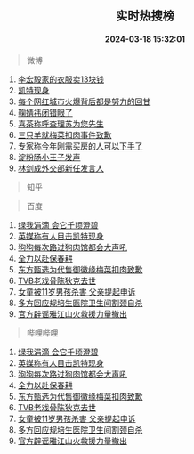 <div align="center"><h2>实时热搜榜</h2><h4>2024-03-18 15:32:01</h4></div>

> 微博  

1. [李宏毅家的衣服卖13块钱](https://s.weibo.com/weibo?q=%E6%9D%8E%E5%AE%8F%E6%AF%85%E5%AE%B6%E7%9A%84%E8%A1%A3%E6%9C%8D%E5%8D%9613%E5%9D%97%E9%92%B1&t=31&band_rank=1&Refer=top)<br />
2. [凯特现身](https://s.weibo.com/weibo?q=%23%E5%87%AF%E7%89%B9%E7%8E%B0%E8%BA%AB%23&t=31&band_rank=2&Refer=top)<br />
3. [每个网红城市火爆背后都是努力的回甘](https://s.weibo.com/weibo?q=%23%E6%AF%8F%E4%B8%AA%E7%BD%91%E7%BA%A2%E5%9F%8E%E5%B8%82%E7%81%AB%E7%88%86%E8%83%8C%E5%90%8E%E9%83%BD%E6%98%AF%E5%8A%AA%E5%8A%9B%E7%9A%84%E5%9B%9E%E7%94%98%23&t=31&band_rank=3&Refer=top)<br />
4. [鞠婧祎闭错眼了](https://s.weibo.com/weibo?q=%23%E9%9E%A0%E5%A9%A7%E7%A5%8E%E9%97%AD%E9%94%99%E7%9C%BC%E4%BA%86%23&t=31&band_rank=4&Refer=top)<br />
5. [喜茶称呼查理苏为您先生](https://s.weibo.com/weibo?q=%E5%96%9C%E8%8C%B6%E7%A7%B0%E5%91%BC%E6%9F%A5%E7%90%86%E8%8B%8F%E4%B8%BA%E6%82%A8%E5%85%88%E7%94%9F&t=31&band_rank=5&Refer=top)<br />
6. [三只羊就梅菜扣肉事件致歉](https://s.weibo.com/weibo?q=%23%E4%B8%89%E5%8F%AA%E7%BE%8A%E5%B0%B1%E6%A2%85%E8%8F%9C%E6%89%A3%E8%82%89%E4%BA%8B%E4%BB%B6%E8%87%B4%E6%AD%89%23&t=31&band_rank=6&Refer=top)<br />
7. [专家称今年刚需买房的人可以下手了](https://s.weibo.com/weibo?q=%23%E4%B8%93%E5%AE%B6%E7%A7%B0%E4%BB%8A%E5%B9%B4%E5%88%9A%E9%9C%80%E4%B9%B0%E6%88%BF%E7%9A%84%E4%BA%BA%E5%8F%AF%E4%BB%A5%E4%B8%8B%E6%89%8B%E4%BA%86%23&t=31&band_rank=7&Refer=top)<br />
8. [淀粉肠小王子发声](https://s.weibo.com/weibo?q=%23%E6%B7%80%E7%B2%89%E8%82%A0%E5%B0%8F%E7%8E%8B%E5%AD%90%E5%8F%91%E5%A3%B0%23&t=31&band_rank=8&Refer=top)<br />
9. [林剑成外交部新任发言人](https://s.weibo.com/weibo?q=%23%E6%9E%97%E5%89%91%E6%88%90%E5%A4%96%E4%BA%A4%E9%83%A8%E6%96%B0%E4%BB%BB%E5%8F%91%E8%A8%80%E4%BA%BA%23&t=31&band_rank=9&Refer=top)<br />

> 知乎  


> 百度  

1. [绿我涓滴 会它千顷澄碧](https://www.baidu.com/s?wd=%E7%BB%BF%E6%88%91%E6%B6%93%E6%BB%B4+%E4%BC%9A%E5%AE%83%E5%8D%83%E9%A1%B7%E6%BE%84%E7%A2%A7&sa=fyb_news&rsv_dl=fyb_news)<br />
2. [英媒称有人目击凯特现身](https://www.baidu.com/s?wd=%E8%8B%B1%E5%AA%92%E7%A7%B0%E6%9C%89%E4%BA%BA%E7%9B%AE%E5%87%BB%E5%87%AF%E7%89%B9%E7%8E%B0%E8%BA%AB&sa=fyb_news&rsv_dl=fyb_news)<br />
3. [狗狗每次路过狗肉馆都会大声吼](https://www.baidu.com/s?wd=%E7%8B%97%E7%8B%97%E6%AF%8F%E6%AC%A1%E8%B7%AF%E8%BF%87%E7%8B%97%E8%82%89%E9%A6%86%E9%83%BD%E4%BC%9A%E5%A4%A7%E5%A3%B0%E5%90%BC&sa=fyb_news&rsv_dl=fyb_news)<br />
4. [全力以赴保春耕](https://www.baidu.com/s?wd=%E5%85%A8%E5%8A%9B%E4%BB%A5%E8%B5%B4%E4%BF%9D%E6%98%A5%E8%80%95&sa=fyb_news&rsv_dl=fyb_news)<br />
5. [东方甄选为代售御徽缘梅菜扣肉致歉](https://www.baidu.com/s?wd=%E4%B8%9C%E6%96%B9%E7%94%84%E9%80%89%E4%B8%BA%E4%BB%A3%E5%94%AE%E5%BE%A1%E5%BE%BD%E7%BC%98%E6%A2%85%E8%8F%9C%E6%89%A3%E8%82%89%E8%87%B4%E6%AD%89&sa=fyb_news&rsv_dl=fyb_news)<br />
6. [TVB老戏骨陈狄克去世](https://www.baidu.com/s?wd=TVB%E8%80%81%E6%88%8F%E9%AA%A8%E9%99%88%E7%8B%84%E5%85%8B%E5%8E%BB%E4%B8%96&sa=fyb_news&rsv_dl=fyb_news)<br />
7. [女童被11岁男孩杀害 父亲提起申诉](https://www.baidu.com/s?wd=%E5%A5%B3%E7%AB%A5%E8%A2%AB11%E5%B2%81%E7%94%B7%E5%AD%A9%E6%9D%80%E5%AE%B3+%E7%88%B6%E4%BA%B2%E6%8F%90%E8%B5%B7%E7%94%B3%E8%AF%89&sa=fyb_news&rsv_dl=fyb_news)<br />
8. [多方回应规培生医院卫生间割颈自杀](https://www.baidu.com/s?wd=%E5%A4%9A%E6%96%B9%E5%9B%9E%E5%BA%94%E8%A7%84%E5%9F%B9%E7%94%9F%E5%8C%BB%E9%99%A2%E5%8D%AB%E7%94%9F%E9%97%B4%E5%89%B2%E9%A2%88%E8%87%AA%E6%9D%80&sa=fyb_news&rsv_dl=fyb_news)<br />
9. [官方辟谣雅江山火救援力量撤出](https://www.baidu.com/s?wd=%E5%AE%98%E6%96%B9%E8%BE%9F%E8%B0%A3%E9%9B%85%E6%B1%9F%E5%B1%B1%E7%81%AB%E6%95%91%E6%8F%B4%E5%8A%9B%E9%87%8F%E6%92%A4%E5%87%BA&sa=fyb_news&rsv_dl=fyb_news)<br />

> 哔哩哔哩  

1. [绿我涓滴 会它千顷澄碧](https://www.baidu.com/s?wd=%E7%BB%BF%E6%88%91%E6%B6%93%E6%BB%B4+%E4%BC%9A%E5%AE%83%E5%8D%83%E9%A1%B7%E6%BE%84%E7%A2%A7&sa=fyb_news&rsv_dl=fyb_news)<br />
2. [英媒称有人目击凯特现身](https://www.baidu.com/s?wd=%E8%8B%B1%E5%AA%92%E7%A7%B0%E6%9C%89%E4%BA%BA%E7%9B%AE%E5%87%BB%E5%87%AF%E7%89%B9%E7%8E%B0%E8%BA%AB&sa=fyb_news&rsv_dl=fyb_news)<br />
3. [狗狗每次路过狗肉馆都会大声吼](https://www.baidu.com/s?wd=%E7%8B%97%E7%8B%97%E6%AF%8F%E6%AC%A1%E8%B7%AF%E8%BF%87%E7%8B%97%E8%82%89%E9%A6%86%E9%83%BD%E4%BC%9A%E5%A4%A7%E5%A3%B0%E5%90%BC&sa=fyb_news&rsv_dl=fyb_news)<br />
4. [全力以赴保春耕](https://www.baidu.com/s?wd=%E5%85%A8%E5%8A%9B%E4%BB%A5%E8%B5%B4%E4%BF%9D%E6%98%A5%E8%80%95&sa=fyb_news&rsv_dl=fyb_news)<br />
5. [东方甄选为代售御徽缘梅菜扣肉致歉](https://www.baidu.com/s?wd=%E4%B8%9C%E6%96%B9%E7%94%84%E9%80%89%E4%B8%BA%E4%BB%A3%E5%94%AE%E5%BE%A1%E5%BE%BD%E7%BC%98%E6%A2%85%E8%8F%9C%E6%89%A3%E8%82%89%E8%87%B4%E6%AD%89&sa=fyb_news&rsv_dl=fyb_news)<br />
6. [TVB老戏骨陈狄克去世](https://www.baidu.com/s?wd=TVB%E8%80%81%E6%88%8F%E9%AA%A8%E9%99%88%E7%8B%84%E5%85%8B%E5%8E%BB%E4%B8%96&sa=fyb_news&rsv_dl=fyb_news)<br />
7. [女童被11岁男孩杀害 父亲提起申诉](https://www.baidu.com/s?wd=%E5%A5%B3%E7%AB%A5%E8%A2%AB11%E5%B2%81%E7%94%B7%E5%AD%A9%E6%9D%80%E5%AE%B3+%E7%88%B6%E4%BA%B2%E6%8F%90%E8%B5%B7%E7%94%B3%E8%AF%89&sa=fyb_news&rsv_dl=fyb_news)<br />
8. [多方回应规培生医院卫生间割颈自杀](https://www.baidu.com/s?wd=%E5%A4%9A%E6%96%B9%E5%9B%9E%E5%BA%94%E8%A7%84%E5%9F%B9%E7%94%9F%E5%8C%BB%E9%99%A2%E5%8D%AB%E7%94%9F%E9%97%B4%E5%89%B2%E9%A2%88%E8%87%AA%E6%9D%80&sa=fyb_news&rsv_dl=fyb_news)<br />
9. [官方辟谣雅江山火救援力量撤出](https://www.baidu.com/s?wd=%E5%AE%98%E6%96%B9%E8%BE%9F%E8%B0%A3%E9%9B%85%E6%B1%9F%E5%B1%B1%E7%81%AB%E6%95%91%E6%8F%B4%E5%8A%9B%E9%87%8F%E6%92%A4%E5%87%BA&sa=fyb_news&rsv_dl=fyb_news)<br />
